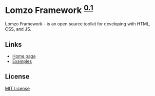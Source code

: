 # Lomzo Framework <sup>[0.1](https://github.com/Lomzo/lomzo/blob/master/CHANGELOG.md)</sup>

Lomzo Framework - is an open source toolkit for developing with HTML, CSS, and JS.

## Links
- [Home page](https://lomzo.github.io/)
- [Examples](https://lomzo.github.io/examples/)

## License
[MIT License](https://github.com/Lomzo/lomzo/blob/master/LICENSE)